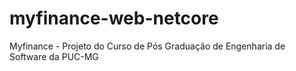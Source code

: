 # myfinance-web-netcore
Myfinance - Projeto do Curso de Pós Graduação de Engenharia de Software da PUC-MG
